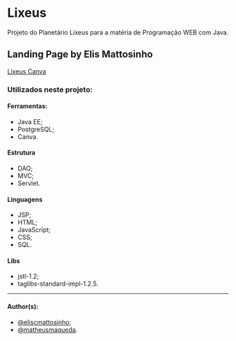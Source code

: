 # Lixeus
Projeto do Planetário Lixeus para a matéria de Programação WEB com Java.

## Landing Page by Elis Mattosinho
[Lixeus Canva]([https://github.com/eliscmatt/Lixeus.git](https://www.behance.net/gallery/203052553/Lixeus-Landing-Page))

### Utilizados neste projeto:
#### Ferramentas:
- Java EE;
- PostgreSQL;
- Canva.

#### Estrutura
- DAO;
- MVC;
- Servlet.

#### Linguagens
- JSP;
- HTML;
- JavaScript;
- CSS;
- SQL.

#### Libs
- jstl-1.2;
- taglibs-standard-impl-1.2.5.

---

#### Author(s):
- [@eliscmattosinho](https://www.linkedin.com/in/eliscmattosinho/);
- [@matheusmaqueda](https://www.linkedin.com/in/matheus-maqueda-martins-640081249/).
